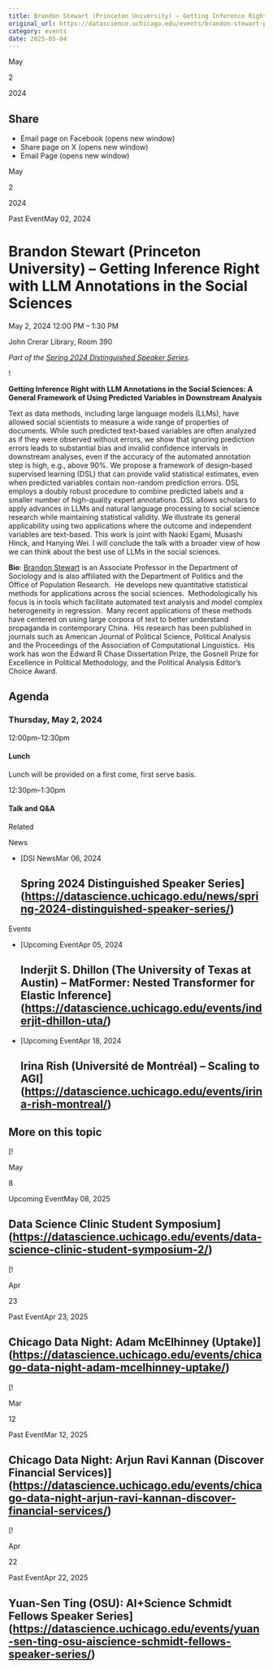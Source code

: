 ```yaml
---
title: Brandon Stewart (Princeton University) – Getting Inference Right with LLM Annotations in the Social Sciences – DSI
original_url: https://datascience.uchicago.edu/events/brandon-stewart-princeton
category: events
date: 2025-05-04
---
```


May

2

2024

## Share

* Email page on Facebook (opens new window)
* Share page on X (opens new window)
* Email Page (opens new window)

<!-- Table-like structure detected -->

May

2

2024

Past EventMay 02, 2024

# Brandon Stewart (Princeton University) – Getting Inference Right with LLM Annotations in the Social Sciences

May 2, 2024 12:00 PM – 1:30 PM

John Crerar Library, Room 390

*Part of the [Spring 2024 Distinguished Speaker Series](https://datascience.uchicago.edu/news/spring-2024-distinguished-speaker-series).*

!

**Getting Inference Right with LLM Annotations in the Social Sciences: A General Framework of Using Predicted Variables in Downstream Analysis**

Text as data methods, including large language models (LLMs), have allowed social scientists to measure a wide range of properties of documents. While such predicted text-based variables are often analyzed as if they were observed without errors, we show that ignoring prediction errors leads to substantial bias and invalid confidence intervals in downstream analyses, even if the accuracy of the automated annotation step is high, e.g., above 90%. We propose a framework of design-based supervised learning (DSL) that can provide valid statistical estimates, even when predicted variables contain non-random prediction errors. DSL employs a doubly robust procedure to combine predicted labels and a smaller number of high-quality expert annotations. DSL allows scholars to apply advances in LLMs and natural language processing to social science research while maintaining statistical validity. We illustrate its general applicability using two applications where the outcome and independent variables are text-based. This work is joint with Naoki Egami, Musashi Hinck, and Hanying Wei. I will conclude the talk with a broader view of how we can think about the best use of LLMs in the social sciences.

**Bio**: [Brandon Stewart](https://sociology.princeton.edu/people/brandon-stewart) is an Associate Professor in the Department of Sociology and is also affiliated with the Department of Politics and the Office of Population Research.  He develops new quantitative statistical methods for applications across the social sciences.  Methodologically his focus is in tools which facilitate automated text analysis and model complex heterogeneity in regression.  Many recent applications of these methods have centered on using large corpora of text to better understand propaganda in contemporary China.  His research has been published in journals such as American Journal of Political Science, Political Analysis and the Proceedings of the Association of Computational Linguistics.  His work has won the Edward R Chase Dissertation Prize, the Gosnell Prize for Excellence in Political Methodology, and the Political Analysis Editor’s Choice Award.

## Agenda

### Thursday, May 2, 2024

12:00pm–12:30pm

#### Lunch

Lunch will be provided on a first come, first serve basis.

12:30pm–1:30pm

#### Talk and Q&A

Related

News

* [DSI NewsMar 06, 2024

  ## Spring 2024 Distinguished Speaker Series](https://datascience.uchicago.edu/news/spring-2024-distinguished-speaker-series/)

Events

* [Upcoming EventApr 05, 2024

  ## Inderjit S. Dhillon (The University of Texas at Austin) – MatFormer: Nested Transformer for Elastic Inference](https://datascience.uchicago.edu/events/inderjit-dhillon-uta/)
* [Upcoming EventApr 18, 2024

  ## Irina Rish (Université de Montréal) – Scaling to AGI](https://datascience.uchicago.edu/events/irina-rish-montreal/)

## More on this topic

[!

May

8

Upcoming EventMay 08, 2025

## Data Science Clinic Student Symposium](https://datascience.uchicago.edu/events/data-science-clinic-student-symposium-2/)
[!

Apr

23

Past EventApr 23, 2025

## Chicago Data Night: Adam McElhinney (Uptake)](https://datascience.uchicago.edu/events/chicago-data-night-adam-mcelhinney-uptake/)
[!

Mar

12

Past EventMar 12, 2025

## Chicago Data Night: Arjun Ravi Kannan (Discover Financial Services)](https://datascience.uchicago.edu/events/chicago-data-night-arjun-ravi-kannan-discover-financial-services/)
[!

Apr

22

Past EventApr 22, 2025

## Yuan-Sen Ting (OSU): AI+Science Schmidt Fellows Speaker Series](https://datascience.uchicago.edu/events/yuan-sen-ting-osu-aiscience-schmidt-fellows-speaker-series/)